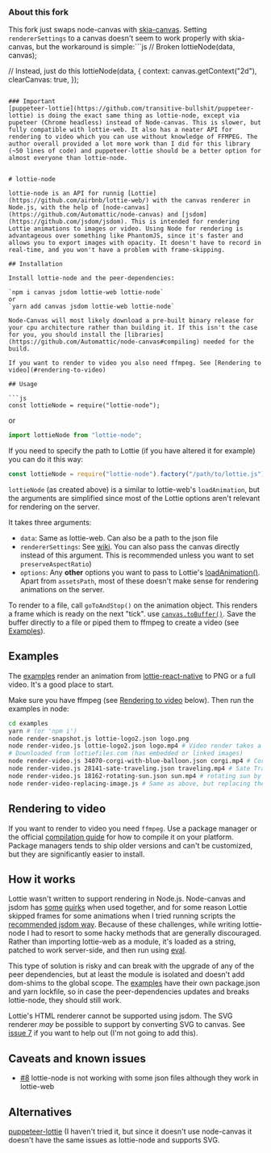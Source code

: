 ### About this fork
This fork just swaps node-canvas with [skia-canvas](https://github.com/samizdatco/skia-canvas). Setting `rendererSettings` to a canvas doesn't seem to work properly with skia-canvas, but the workaround is simple:```js
// Broken
lottieNode(data, canvas);

// Instead, just do this
lottieNode(data, {
  context: canvas.getContext("2d"),
  clearCanvas: true,
});
```

### Important
[puppeteer-lottie](https://github.com/transitive-bullshit/puppeteer-lottie) is doing the exact same thing as lottie-node, except via pupeteer (Chrome headless) instead of Node-canvas. This is slower, but fully compatible with lottie-web. It also has a neater API for rendering to video which you can use without knowledge of FFMPEG. The author overall provided a lot more work than I did for this library (~50 lines of code) and puppeteer-lottie should be a better option for almost everyone than lottie-node.


# lottie-node

lottie-node is an API for runnig [Lottie](https://github.com/airbnb/lottie-web/) with the canvas renderer in Node.js, with the help of [node-canvas](https://github.com/Automattic/node-canvas) and [jsdom](https://github.com/jsdom/jsdom). This is intended for rendering Lottie animations to images or video. Using Node for rendering is advantageous over something like PhantomJS, since it's faster and allows you to export images with opacity. It doesn't have to record in real-time, and you won't have a problem with frame-skipping.

## Installation

Install lottie-node and the peer-dependencies:

`npm i canvas jsdom lottie-web lottie-node`
or
`yarn add canvas jsdom lottie-web lottie-node`

Node-Canvas will most likely download a pre-built binary release for your cpu architecture rather than building it. If this isn't the case for you, you should install the [libraries](https://github.com/Automattic/node-canvas#compiling) needed for the build.

If you want to render to video you also need ffmpeg. See [Rendering to video](#rendering-to-video)

## Usage

```js
const lottieNode = require("lottie-node");
```

or

```js
import lottieNode from "lottie-node";
```

If you need to specify the path to Lottie (if you have altered it for example) you can do it this way:

```js
const lottieNode = require("lottie-node").factory("/path/to/lottie.js");
```

`lottieNode` (as created above) is a similar to lottie-web's `loadAnimation`, but the arguments are simplified since most of the Lottie options aren't relevant for rendering on the server.

It takes three arguments:

- `data`: Same as lottie-web. Can also be a path to the json file
- `rendererSettings`: See [wiki](https://github.com/airbnb/lottie-web/wiki/Renderer-Settings). You can also pass the canvas directly instead of this argument. This is recommended unless you want to set `preserveAspectRatio`)
- `options`: Any **other** options you want to pass to
  Lottie's [loadAnimation()](https://github.com/airbnb/lottie-web/wiki/loadAnimation-options). Apart from `assetsPath`, most of these doesn't make sense for rendering animations on the server.

To render to a file, call `goToAndStop()` on the animation object. This renders a frame which is ready on the next "tick". use [`canvas.toBuffer()`](https://github.com/Automattic/node-canvas#canvastobuffer). Save the buffer directly to a file or piped them to ffmpeg to create a video (see [Examples](#examples)).

## Examples

The [examples](https://github.com/friday/lottie-node/blob/master/examples) render an animation from [lottie-react-native](https://github.com/react-community/lottie-react-native) to PNG or a full video. It's a good place to start.

Make sure you have ffmpeg (see [Rendering to video](#rendering-to-video) below). Then run the examples in node:

```sh
cd examples
yarn # (or 'npm i')
node render-snapshot.js lottie-logo2.json logo.png
node render-video.js lottie-logo2.json logo.mp4 # Video render takes a little longer
# Downloaded from lottiefiles.com (has embedded or linked images)
node render-video.js 34070-corgi-with-blue-balloon.json corgi.mp4 # Corgi with blue balloon by Jonhson Subianto
node render-video.js 28141-sate-traveling.json traveling.mp4 # Sate Traveling by Reza
node render-video.js 18162-rotating-sun.json sun.mp4 # rotating sun by elad p
node render-video-replacing-image.js # Same as above, but replacing the sun with a custom local image
```

## Rendering to video

If you want to render to video you need `ffmpeg`. Use a package manager or the official [compilation guide](https://trac.ffmpeg.org/wiki/CompilationGuide) for how to compile it on your platform. Package managers tends to ship older versions and can't be customized, but they are significantly easier to install.

## How it works

Lottie wasn't written to support rendering in Node.js. Node-canvas and jsdom has [some](https://github.com/Automattic/node-canvas/issues/487) [quirks](https://github.com/jsdom/jsdom/issues/2067) when used together, and for some reason Lottie skipped frames for some animations when I tried running scripts the [recommended jsdom way](https://github.com/jsdom/jsdom/wiki/Don't-stuff-jsdom-globals-onto-the-Node-global#running-code-inside-the-jsdom-context). Because of these challenges, while writing lottie-node I had to resort to some hacky methods that are generally discouraged. Rather than importing lottie-web as a module, it's loaded as a string, patched to work server-side, and then run using [eval](https://developer.mozilla.org/en-US/docs/Web/JavaScript/Reference/Global_Objects/eval).

This type of solution is risky and can break with the upgrade of any of the peer dependencies, but at least the module is isolated and doesn't add dom-shims to the global scope. The [examples](#examples) have their own package.json and yarn lockfile, so in case the peer-dependencies updates and breaks lottie-node, they should still work.

Lottie's HTML renderer cannot be supported using jsdom. The SVG renderer _may_ be possible to support by converting SVG to canvas. See [issue 7](https://github.com/friday/lottie-node/issues/7) if you want to help out (I'm not going to add this).

## Caveats and known issues
- [#8](https://github.com/friday/lottie-node/issues/8) lottie-node is not working with some json files although they work in lottie-web

## Alternatives

[puppeteer-lottie](https://github.com/transitive-bullshit/puppeteer-lottie) (I haven't tried it, but since it doesn't use node-canvas it doesn't have the same issues as lottie-node and supports SVG.